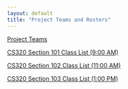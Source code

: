 ```yaml
---
layout: default
title: "Project Teams and Rosters"
---
```


[Project Teams](CS320_ProjectTeams_Spring2018.pdf)

[CS320 Section 101 Class List (9:00 AM)](CS320_101_sp18_Class_List.pdf)

[CS320 Section 102 Class List (11:00 AM)](CS320_102_sp18_Class_List.pdf)

[CS320 Section 103 Class List (1:00 PM)](CS320_103_sp18_Class_List.pdf)